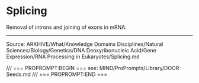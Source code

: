 # Splicing

Removal of introns and joining of exons in mRNA.

---
Source: ARKHIVE/What/Knowledge Domains Disciplines/Natural Sciences/Biology/Genetics/DNA Deoxyribonucleic Acid/Gene Expression/RNA Processing in Eukaryotes/Splicing.md

/// === PROPROMPT:BEGIN ===
see: MIND/ProPrompts/Library/DOOR-Seeds.md
/// === PROPROMPT:END ===
